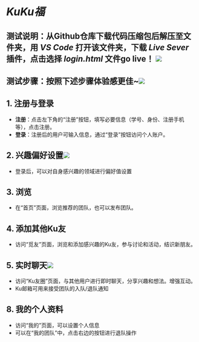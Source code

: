 # ***KuKu福***

## 测试说明：从Github仓库下载代码压缩包后解压至文件夹，用 _VS Code_ 打开该文件夹，下载 _Live Sever_ 插件，点击选择 _login.html_ 文件go live！ ![](https://img2024.cnblogs.com/blog/3514149/202410/3514149-20241010202738024-614050268.png)

## 测试步骤：按照下述步骤体验感更佳~![](https://img2024.cnblogs.com/blog/3514149/202410/3514149-20241010202727598-156701645.png)

## 1. 注册与登录
- **注册**：点击左下角的“注册”按钮，填写必要信息（学号、身份、注册手机等），点击注册。
- **登录**：注册后的用户可输入信息，通过“登录”按钮访问个人账户。

## 2. 兴趣偏好设置![](https://img2024.cnblogs.com/blog/3514149/202410/3514149-20241010202744554-1498246408.png)

- 登录后，可以对自身感兴趣的领域进行偏好值设置

## 3. 浏览
- 在“首页”页面，浏览推荐的团队，也可以发布团队。

## 4. 添加其他Ku友
- 访问“觅友”页面，浏览和添加感兴趣的Ku友，参与讨论和活动，结识新朋友。

## 5. 实时聊天![](https://img2024.cnblogs.com/blog/3514149/202410/3514149-20241010202800056-610611241.jpg)

- 访问“Ku友圈”页面，与其他用户进行即时聊天，分享兴趣和想法。增强互动。
- Ku邮箱可用来接受团队的入队/退队通知

## 8. 我的个人资料
- 访问“我的”页面，可以设置个人信息
- 可以在“我的团队”中，点击右边的按钮进行退队操作
